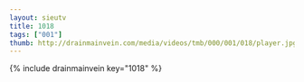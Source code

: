 ```yaml
--- 
layout: sieutv
title: 1018
tags: ["001"]
thumb: http://drainmainvein.com/media/videos/tmb/000/001/018/player.jpg
---
```

{% include drainmainvein key="1018" %} 
